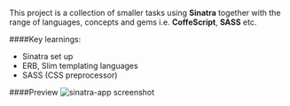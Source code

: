This project is a collection of smaller tasks using **Sinatra** together with the range of languages, concepts and gems i.e. **CoffeScript**, **SASS** etc.

####Key learnings:

- Sinatra set up
- ERB, Slim templating languages
- SASS (CSS preprocessor)

####Preview
![sinatra-app screenshot]()